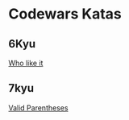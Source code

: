 # Codewars Katas

## 6Kyu

[Who like it](https://www.codewars.com/kata/5266876b8f4bf2da9b000362)

## 7kyu

[Valid Parentheses ](https://www.codewars.com/kata/6411b91a5e71b915d237332d)
